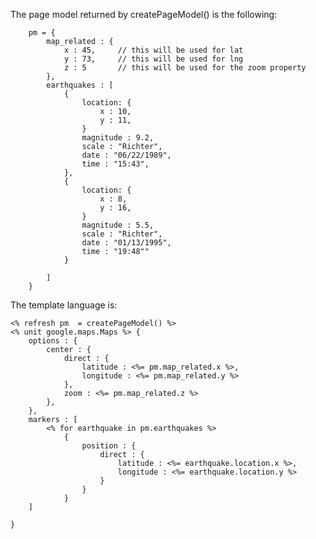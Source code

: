 The page model returned by createPageModel() is the following:


		pm = {
			map_related : {
				x : 45,	    // this will be used for lat
				y : 73,     // this will be used for lng
				z : 5       // this will be used for the zoom property
			},
			earthquakes : [
				{
					location: {
						x : 10,
						y : 11,
					}
					magnitude : 9.2,
					scale : "Richter",
					date : "06/22/1989",
					time : "15:43",
				},
				{
					location: {
						x : 8,
						y : 16,
					}
					magnitude : 5.5,
					scale : "Richter",
					date : "01/13/1995",
					time : "19:48""
				}
			
			]
		}
	
The template language is:

	<% refresh pm  = createPageModel() %>
	<% unit google.maps.Maps %> {
		options : {
			center : {
				direct : {
					latitude : <%= pm.map_related.x %>,
					longitude : <%= pm.map_related.y %>
				},
				zoom : <%= pm.map_related.z %>
			},
		},
		markers : [
			<% for earthquake in pm.earthquakes %>
				{
					position : {
						direct : {
							latitude : <%= earthquake.location.x %>,
							longitude : <%= earthquake.location.y %>
						}
					}
				}
		]
	
	}
	
	
